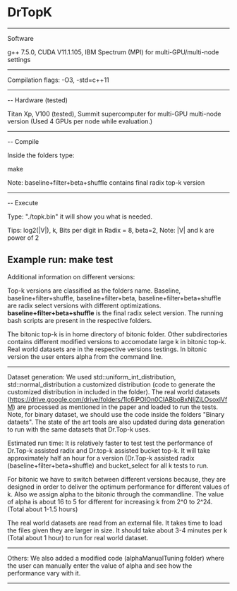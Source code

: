 # DrTopK
----
Software

g++ 7.5.0, CUDA V11.1.105, IBM Spectrum (MPI) for multi-GPU/multi-node settings

-----

Compilation flags: -O3, -std=c++11

-----
--
Hardware (tested)

Titan Xp, V100 (tested), Summit supercomputer for multi-GPU multi-node version (Used 4 GPUs per node while evaluation.)

------
--
Compile

Inside the folders type:

make

Note: baseline+filter+beta+shuffle contains final radix top-k version

------
--
Execute

Type: "./topk.bin" it will show you what is needed.

Tips: log2(|V|), k, Bits per digit in Radix = 8, beta=2, Note: |V| and k are power of 2   

Example run: make test
------

Additional information on different versions:

Top-k versions are classified as the folders name. Baseline, baseline+filter+shuffle, baseline+filter+beta,  baseline+filter+beta+shuffle are radix select versions with different optimizations. **baseline+filter+beta+shuffle** is the final radix select version. The running bash scripts are present in the respective folders.

The bitonic top-k is in home directory of bitonic folder. Other subdirectories contains different modified versions to accomodate large k in bitonic top-k. Real world datasets are in the respective versions testings. In bitonic version the user enters alpha from the command line.

----
Dataset generation: We used std::uniform_int_distribution, std::normal_distribution a customized distribution (code to generate the customized distribution in included in the folder). The real world datasets (https://drive.google.com/drive/folders/1lc6iPOIOn0CIABboBxNIjZjLOsoxlVfM) are processed as mentioned in the paper and loaded to run the tests. Note, for binary dataset, we should use the code inside the folders "Binary dataets". The state of the art tools are also updated during data generation to run with the same datasets that Dr.Top-k uses.


Estimated run time:
It is relatively faster to test test the performance of Dr.Top-k assisted radix and Dr.top-k assisted bucket top-k. It will take approximately half an hour for a version (Dr.Top-k assisted radix (baseline+filter+beta+shuffle) and bucket_select for all k tests to run. 

For bitonic we have to switch between different versions because, they are designed in order to deliver the optimum performance for different values of k. Also we assign alpha to the bitonic through the commandline. The value of alpha is about 16 to 5 for different for increasing k from 2^0 to 2^24. (Total about 1-1.5 hours)

The real world datasets are read from an external file. It takes time to load the files given they are larger in size. It should take about 3-4 minutes per k (Total about 1 hour) to run for real world dataset.
 
-----

Others: We also added a modified code (alphaManualTuning folder) where the user can manually enter the value of alpha and see how the performance vary with it.

-----
